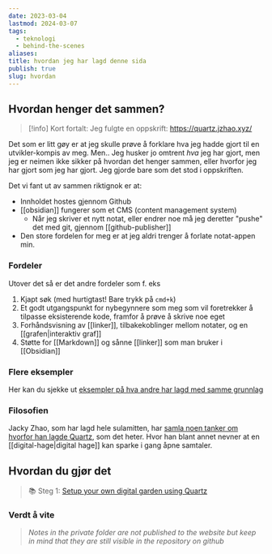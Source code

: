 ```yaml
---
date: 2023-03-04
lastmod: 2024-03-07
tags:
  - teknologi
  - behind-the-scenes
aliases: 
title: hvordan jeg har lagd denne sida
publish: true
slug: hvordan
---
```


## Hvordan henger det sammen?

> [!info] Kort fortalt:
> Jeg fulgte en oppskrift: https://quartz.jzhao.xyz/

Det som er litt gøy er at jeg skulle prøve å forklare hva jeg hadde gjort til en utvikler-kompis av meg. Men.. Jeg husker jo omtrent *hva* jeg har gjort, men jeg er neimen ikke sikker på hvordan det henger sammen, eller hvorfor jeg har gjort som jeg har gjort. Jeg gjorde bare som det stod i oppskriften.

Det vi fant ut av sammen riktignok er at:
- Innholdet hostes gjennom Github
- [[obsidian]] fungerer som et CMS (content management system)
	- Når jeg skriver et nytt notat, eller endrer noe må jeg deretter "pushe" det med git, gjennom [[github-publisher]]
- Den store fordelen for meg er at jeg aldri trenger å forlate notat-appen min.

### Fordeler

Utover det så er det andre fordeler som f. eks
1. Kjapt søk (med hurtigtast! Bare trykk på `cmd+k`)
2. Et godt utgangspunkt for nybegynnere som meg som vil foretrekker å tilpasse eksisterende kode, framfor å prøve å skrive noe eget
3. Forhåndsvisning av [[linker]], tilbakekoblinger mellom notater, og en [[grafen|interaktiv graf]]
4. Støtte for [[Markdown]] og sånne [[linker]] som man bruker i [[Obsidian]]

### Flere eksempler

Her kan du sjekke ut [eksempler på hva andre har lagd med samme grunnlag](https://quartz.jzhao.xyz/notes/showcase)

### Filosofien

Jacky Zhao, som har lagd hele sulamitten, har [samla noen tanker om hvorfor han lagde Quartz](https://quartz.jzhao.xyz/notes/philosophy), som det heter. Hvor han blant annet nevner at en [[digital-hage|digital hage]] kan sparke i gang åpne samtaler.

## Hvordan du gjør det

> 📚 Steg 1: [Setup your own digital garden using Quartz](https://quartz.jzhao.xyz/)

### Verdt å vite

> *Notes in the private folder are not published to the website but keep in mind that they are still visible in the repository on github*
